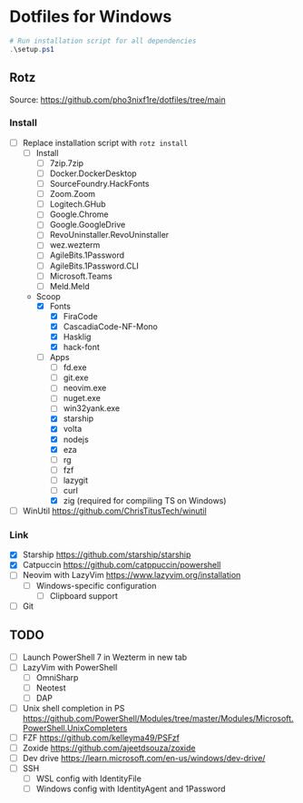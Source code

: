 # Dotfiles for Windows

```powershell
# Run installation script for all dependencies
.\setup.ps1
```

## Rotz

Source: <https://github.com/pho3nixf1re/dotfiles/tree/main>

### Install

- [ ] Replace installation script with `rotz install`
  - [ ] Install
    - [ ] 7zip.7zip
    - [ ] Docker.DockerDesktop
    - [ ] SourceFoundry.HackFonts
    - [ ] Zoom.Zoom
    - [ ] Logitech.GHub
    - [ ] Google.Chrome
    - [ ] Google.GoogleDrive
    - [ ] RevoUninstaller.RevoUninstaller
    - [ ] wez.wezterm
    - [ ] AgileBits.1Password
    - [ ] AgileBits.1Password.CLI
    - [ ] Microsoft.Teams
    - [ ] Meld.Meld
  - Scoop
    - [x] Fonts
      - [x] FiraCode
      - [x] CascadiaCode-NF-Mono
      - [x] Hasklig
      - [x] hack-font
    - [ ] Apps
      - [ ] fd.exe
      - [ ] git.exe
      - [ ] neovim.exe
      - [ ] nuget.exe
      - [ ] win32yank.exe
      - [x] starship
      - [x] volta
      - [x] nodejs
      - [x] eza
      - [ ] rg
      - [ ] fzf
      - [ ] lazygit
      - [ ] curl
      - [x] zig (required for compiling TS on Windows)
- [ ] WinUtil <https://github.com/ChrisTitusTech/winutil>

### Link

- [x] Starship <https://github.com/starship/starship>
- [x] Catpuccin <https://github.com/catppuccin/powershell>
- [ ] Neovim with LazyVim <https://www.lazyvim.org/installation>
  - [ ] Windows-specific configuration
    - [ ] Clipboard support
- [ ] Git

## TODO

- [ ] Launch PowerShell 7 in Wezterm in new tab
- [ ] LazyVim with PowerShell
  - [ ] OmniSharp
  - [ ] Neotest
  - [ ] DAP
- [ ] Unix shell completion in PS <https://github.com/PowerShell/Modules/tree/master/Modules/Microsoft.PowerShell.UnixCompleters>
- [ ] FZF <https://github.com/kelleyma49/PSFzf>
- [ ] Zoxide <https://github.com/ajeetdsouza/zoxide>
- [ ] Dev drive <https://learn.microsoft.com/en-us/windows/dev-drive/>
- [ ] SSH
  - [ ] WSL config with IdentityFile
  - [ ] Windows config with IdentityAgent and 1Password
